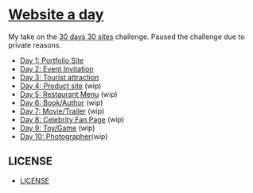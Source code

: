 # [Website a day](https://terabaud.github.io/website-a-day)

My take on the [30 days 30 sites](https://www.subscribepage.com/30days30sites) challenge.
Paused the challenge due to private reasons.

* [Day 1: Portfolio Site](https://terabaud.github.io) 
* [Day 2: Event Invitation](event-invitation/) 
* [Day 3: Tourist attraction](tourist-attraction/)
* [Day 4: Product site](product-site/) (wip)
* [Day 5: Restaurant Menu](restaurant-menu/) (wip)
* [Day 6: Book/Author](book-author/) (wip)
* [Day 7: Movie/Trailer](movie-trailer/) (wip)
* [Day 8: Celebrity Fan Page](tribute-page/) (wip)
* [Day 9: Toy/Game](game/) (wip)
* [Day 10: Photographer](photographer/)(wip)


## LICENSE

* [LICENSE](LICENSE)